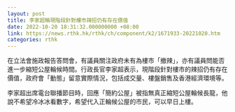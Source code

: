 ```yaml
---
layout: post
title: 李家超稱現階段針對樓市辣招仍有存在價值
date: 2022-10-20 18:31:32.000000000 +08:00
link: https://news.rthk.hk/rthk/ch/component/k2/1671933-20221020.htm
categories: rthk
---
```


在立法會施政報告答問會，有議員關注政府未有為樓市「撤辣」，亦有議員問能否進一步縮短公屋輪候時間。行政長官李家超表示，現階段針對樓市的辣招仍有存在價值，政府會「動態」留意實際情況，包括成交量、樓盤銷售及香港經濟環境等。

李家超出席電台聯播節目時，回應「簡約公屋」被指無真正縮短公屋輪候長龍，他說不希望冷冰冰看數字，希望代入正輪候公屋的市民，可以早日上樓。
